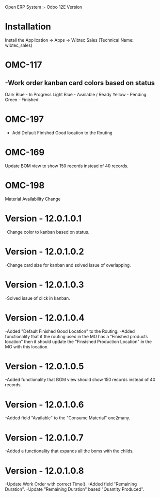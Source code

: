 Open ERP System :- Odoo 12E Version 

Installation 
============
Install the Application => Apps -> Wibtec Sales (Technical Name: wibtec_sales)

OMC-117
====================
-Work order kanban card colors based on status
-----------------------------------------------
Dark Blue - In Progress
Light Blue - Available / Ready
Yellow - Pending
Green - Finished

OMC-197 
===========
- Add Default Finished Good location to the Routing

OMC-169
===============
Update BOM view to show 150 records instead of 40 records.

OMC-198
========
Material Availability Change

Version - 12.0.1.0.1
======================
-Change color to kanban based on status.

Version - 12.0.1.0.2
====================
-Change card size for kanban and solved issue of overlapping.

Version - 12.0.1.0.3
====================
-Solved issue of click in kanban.

Version - 12.0.1.0.4
=====================
-Added "Default Finished Good Location" to the Routing.
-Added functionality that if the routing used in the MO has a “Finished products location”  then it should update the "Finsished Production Location" in the MO with this location.

Version - 12.0.1.0.5
====================
-Added functionality that BOM view should show 150 records instead of 40 records.

Version - 12.0.1.0.6
======================
-Added field "Available" to the  "Consume Material" one2many.

Version - 12.0.1.0.7
===================
-Added a functionality that expands all the boms with the childs.

Version - 12.0.1.0.8
===================
-Update Work Order with correct Time().
-Added field "Remaining Duration".
-Update "Remaining Duration" based "Quantity Produced".